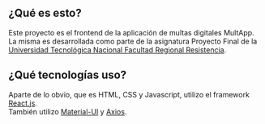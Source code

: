 ## ¿Qué es esto?  
Este proyecto es el frontend de la aplicación de multas digitales MultApp.  
La misma es desarrollada como parte de la asignatura Proyecto Final de la [Universidad Tecnológica Nacional Facultad Regional Resistencia](http://frre.utn.edu.ar/).  
## ¿Qué tecnologías uso?  
Aparte de lo obvio, que es HTML, CSS y Javascript, utilizo el framework [React.js](https://reactjs.org/).  
También utilizo [Material-UI](https://material-ui.com/) y [Axios](https://github.com/axios/axios).
